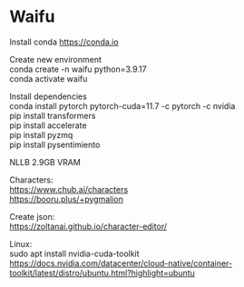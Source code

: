 # Waifu

Install conda
https://conda.io

Create new environment  
conda create -n waifu python=3.9.17  
conda activate waifu  

Install dependencies  
conda install pytorch pytorch-cuda=11.7 -c pytorch -c nvidia  
pip install transformers  
pip install accelerate   
pip install pyzmq  
pip install pysentimiento

NLLB 2.9GB VRAM

Characters:  
https://www.chub.ai/characters  
https://booru.plus/+pygmalion  

Create json:  
https://zoltanai.github.io/character-editor/


Linux:  
sudo apt install nvidia-cuda-toolkit  
https://docs.nvidia.com/datacenter/cloud-native/container-toolkit/latest/distro/ubuntu.html?highlight=ubuntu
